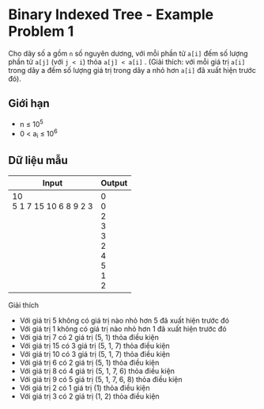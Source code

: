 # Binary Indexed Tree - Example Problem 1

Cho dãy số a gồm `n` số nguyên dương, với mỗi phần tử `a[i]` đếm số lượng phần tử `a[j]` (với `j < i`) thỏa `a[j] < a[i]` . (Giải thích: với mỗi giá trị `a[i]` trong dãy a đếm số lượng giá trị trong dãy a nhỏ hơn `a[i]` đã xuất hiện trước đó).

## Giới hạn

* n ≤ 10<sup>5</sup>
* 0 < a<sub>i</sub> ≤ 10<sup>6</sup>

## Dữ liệu mẫu

| Input | Output |
|---|---|
| 10 <br> 5 1 7 15 10 6 8 9 2 3 <br> <br> <br> <br> <br> <br> <br> <br> <br> | 0 <br> 0 <br> 2 <br> 3 <br> 3 <br> 2 <br> 4 <br> 5 <br> 1 <br> 2

Giải thích

* Với giá trị 5 không có giá trị nào nhỏ hơn 5 đã xuất hiện trước đó
* Với giá trị 1 không có giá trị nào nhỏ hơn 1 đã xuất hiện trước đó
* Với giá trị 7 có 2 giá trị (5, 1) thỏa điều kiện
* Với giá trị 15 có 3 giá trị (5, 1, 7) thỏa điều kiện
* Với giá trị 10 có 3 giá trị (5, 1, 7) thỏa điều kiện
* Với giá trị 6 có 2 giá trị (5, 1) thỏa điều kiện
* Với giá trị 8 có 4 giá trị (5, 1, 7, 6) thỏa điều kiện
* Với giá trị 9 có 5 giá trị (5, 1, 7, 6, 8) thỏa điều kiện
* Với giá trị 2 có 1 giá trị (1) thỏa điều kiện
* Với giá trị 3 có 2 giá trị (1, 2) thỏa điều kiện
